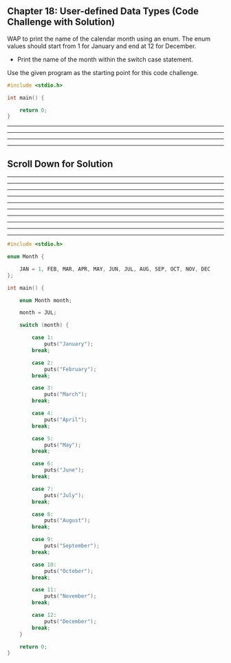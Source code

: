 ## Chapter 18: User-defined Data Types (Code Challenge with Solution)  

WAP to print the name of the calendar month using an enum. The enum values should start from 1 for January and end at 12 for December. 
- Print the name of the month within the switch case statement. 
 
Use the given program as the starting point for this code challenge.
 
```C
#include <stdio.h>

int main() {

    return 0;
}
```

----
----
----
----
## Scroll Down for Solution 
----
----
----
----
----
----
----
----
----
----

```C
#include <stdio.h>

enum Month {

	JAN = 1, FEB, MAR, APR, MAY, JUN, JUL, AUG, SEP, OCT, NOV, DEC
};

int main() {

	enum Month month;

	month = JUL;

	switch (month) {

		case 1:
			puts("January");
		break;

		case 2:
			puts("February");
		break;

		case 3:
			puts("March");
		break;

		case 4:
			puts("April");
		break;

		case 5:
			puts("May");
		break;

		case 6:
			puts("June");
		break;

		case 7:
			puts("July");
		break;

		case 8:
			puts("August");
		break;

		case 9:
			puts("September");
		break;

		case 10:
			puts("October");
		break;

		case 11:
			puts("November");
		break;

		case 12:
			puts("December");
		break;
	}

	return 0;
}

```
